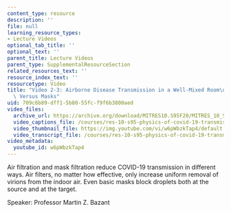```yaml
---
content_type: resource
description: ''
file: null
learning_resource_types:
- Lecture Videos
optional_tab_title: ''
optional_text: ''
parent_title: Lecture Videos
parent_type: SupplementalResourceSection
related_resources_text: ''
resource_index_text: ''
resourcetype: Video
title: "Video 2-3: Airborne Disease Transmission in a Well-Mixed Room\u2014Air Filtration\
  \ Versus Masks"
uid: 709c6b89-dff1-5b80-55fc-f9f6b3800aed
video_files:
  archive_url: https://archive.org/download/MITRES10.S95F20/MITRES_10_S95F20_0203_300k.mp4
  video_captions_file: /courses/res-10-s95-physics-of-covid-19-transmission-fall-2020/c0e61897ffe0503f80a6a1d12727786d_w6pWbzkTap4.vtt
  video_thumbnail_file: https://img.youtube.com/vi/w6pWbzkTap4/default.jpg
  video_transcript_file: /courses/res-10-s95-physics-of-covid-19-transmission-fall-2020/8a38fc7c4888906d5e2b5c192193628d_w6pWbzkTap4.pdf
video_metadata:
  youtube_id: w6pWbzkTap4
---
```


Air filtration and mask filtration reduce COVID-19 transmission in different ways. Air filters, no matter how effective, only increase uniform removal of virions from the indoor air. Even basic masks block droplets both at the source and at the target.

Speaker: Professor Martin Z. Bazant
